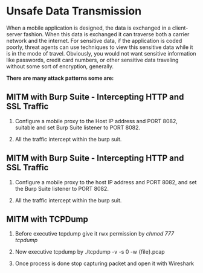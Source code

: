 # **Unsafe Data Transmission** #

When a mobile application is designed, the data is exchanged in a client-server fashion. When this data is exchanged it can traverse both a carrier network and the internet. For sensitive data, if the application is coded poorly, threat agents can use techniques to view this sensitive data while it is in the mode of travel. Obviously, you would not want sensitive information like passwords, credit card numbers, or other sensitive data traveling without some sort of encryption, generally.

**There are many attack patterns some are:**

## **MITM with Burp Suite - Intercepting HTTP and SSL Traffic**

1. Configure a mobile proxy to the Host IP address and PORT 8082, suitable and set Burp Suite listener to PORT 8082.

2. All the traffic intercept within the burp suit.

## **MITM with Burp Suite - Intercepting HTTP and SSL Traffic**

1. Configure a mobile proxy to the host IP address and PORT 8082, and set the Burp Suite listener to PORT 8082.

2. All the traffic intercept within the burp suit.

## **MITM with TCPDump**

1. Before executive tcpdump give it rwx permission by _chmod 777 tcpdump_

2. Now executive tcpdump by ./tcpdump -v -s 0 -w {file}.pcap

3. Once process is done stop capturing packet and open it with Wireshark
